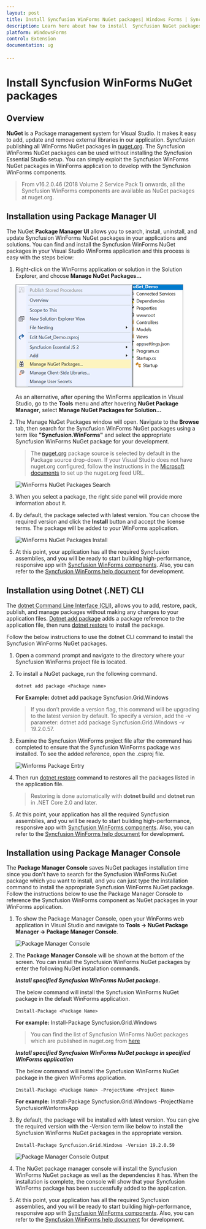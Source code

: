 ```yaml
---
layout: post
title: Install Syncfusion WinForms NuGet packages| Windows Forms | Syncfusion
description: Learn here about how to install  Syncfusion NuGet packages by using Package Manager UI, .NET CLI, and Package Manager Console.
platform: WindowsForms
control: Extension
documentation: ug

---
```


# Install Syncfusion WinForms NuGet packages

## Overview

**NuGet** is a Package management system for Visual Studio. It makes it easy to add, update and remove external libraries in our application. Syncfusion publishing all WinForms  NuGet packages in [nuget.org](https://www.nuget.org/packages?q=Tags%3A%22Winforms%22+syncfusion). The Syncfusion WinForms NuGet packages can be used without installing the Syncfusion Essential Studio setup. You can simply exploit the Syncfusion WinForms NuGet packages in WinForms application to develop with the Syncfusion WinForms components.

> From v16.2.0.46 (2018 Volume 2 Service Pack 1) onwards, all the Syncfusion WinForms components are available as NuGet packages at nuget.org.

## Installation using Package Manager UI

The NuGet **Package Manager UI** allows you to search, install, uninstall, and update Syncfusion WinForms NuGet packages in your applications and solutions. You can find and install the Syncfusion WinForms NuGet packages in your Visual Studio WinForms application and this process is easy with the steps below:

1. Right-click on the WinForms application or solution in the Solution Explorer, and choose **Manage NuGet Packages...**

    ![Manage NuGet Packages add-in](Platform_images/manage-nuget.png)

    As an alternative, after opening the WinForms application in Visual Studio, go to the **Tools** menu and after hovering **NuGet Package Manager**, select **Manage NuGet Packages for Solution...**

2. The Manage NuGet Packages window will open. Navigate to the **Browse** tab, then search for the Syncfusion WinForms NuGet packages using a term like **"Syncfusion.WinForms"** and select the appropriate Syncfusion WinForms NuGet package for your development.

    > The [nuget.org](https://api.nuget.org/v3/index.json) package source is selected by default in the Package source drop-down. If your Visual Studio does not have nuget.org configured, follow the instructions in the [Microsoft documents](https://docs.microsoft.com/en-us/nuget/tools/package-manager-ui#package-sources) to set up the nuget.org feed URL.

    ![WinForms NuGet Packages Search](Platform_images/NuGetsearch.png)

3. When you select a package, the right side panel will provide more information about it.

4. By default, the package selected with latest version. You can choose the required version and click the **Install** button and accept the license terms. The package will be added to your WinForms application.

    ![WinForms NuGet Packages Install](Platform_images/InstallNuGet.png)

5. At this point, your application has all the required Syncfusion assemblies, and you will be ready to start building high-performance, responsive app with [Syncfusion WinForms components](https://www.syncfusion.com/winforms-ui-controls). Also, you can refer to the [Syncfusion WinForms help document](https://help.syncfusion.com/windowsforms/overview) for development.

## Installation using Dotnet (.NET) CLI

The [dotnet Command Line Interface (CLI)](https://docs.microsoft.com/en-us/nuget/consume-packages/install-use-packages-dotnet-cli), allows you to add, restore, pack, publish, and manage packages without making any changes to your application files. [Dotnet add package](https://docs.microsoft.com/en-us/dotnet/core/tools/dotnet-add-package?tabs=netcore2x) adds a package reference to the application file, then runs [dotnet restore](https://docs.microsoft.com/en-us/dotnet/core/tools/dotnet-restore?tabs=netcore2x) to install the package.

Follow the below instructions to use the dotnet CLI command to install the Syncfusion WinForms NuGet packages.

1. Open a command prompt and navigate to the directory where your Syncfusion WinForms project file is located.
2. To install a NuGet package, run the following command.

    ```dotnet add package <Package name>```

    **For Example:**
    dotnet add package Syncfusion.Grid.Windows

    > If you don’t provide a version flag, this command will be upgrading to the latest version by default. To specify a version, add the -v parameter: dotnet add package Syncfusion.Grid.Windows -v 19.2.0.57.

3. Examine the Syncfusion WinForms project file after the command has completed to ensure that the Syncfusion WinForms package was installed. To see the added reference, open the .csproj file.

    ![Winforms Package Entry ](Platform_images/packageentry.png)

4. Then run  [dotnet restore](https://docs.microsoft.com/en-us/dotnet/core/tools/dotnet-restore?tabs=netcore2x) command to restores all the packages listed in the application file.

    > Restoring is done automatically with **dotnet build** and **dotnet run** in .NET Core 2.0 and later.

5. At this point, your application has all the required Syncfusion assemblies, and you will be ready to start building high-performance, responsive app with [Syncfusion WinForms components](https://www.syncfusion.com/winforms-ui-controls). Also, you can refer to the [Syncfusion WinForms help document](https://help.syncfusion.com/windowsforms/overview) for development.

## Installation using Package Manager Console

The **Package Manager Console** saves NuGet packages installation time since you don't have to search for the Syncfusion WinForms NuGet package which you want to install, and you can just type the installation command to install the appropriate Syncfusion WinForms NuGet package. Follow the instructions below to use the Package Manager Console to reference the Syncfusion WinForms component as NuGet packages in your WinForms application.

1. To show the Package Manager Console, open your WinForms web application in Visual Studio and navigate to **Tools -> NuGet Package Manager -> Package Manager Console**.

    ![Package Manager Console ](Platform_images/console.png)

2. The **Package Manager Console** will be shown at the bottom of the screen. You can install the Syncfusion WinForms NuGet packages by enter the following NuGet installation commands.

    ***Install specified Syncfusion WinForms NuGet package.***

    The below command will install the Syncfusion WinForms NuGet package in the default WinForms application.

    ```Install-Package <Package Name>```

    **For example:** Install-Package Syncfusion.Grid.Windows

    > You can find the list of Syncfusion WinForms NuGet packages which are published in nuget.org from [here](https://www.nuget.org/packages?q=Tags%3A%22winforms%22+syncfusion)

    ***Install specified Syncfusion WinForms NuGet package in specified WinForms application***

    The below command will install the Syncfusion WinForms NuGet package in the given WinForms application.

    ```Install-Package <Package Name> -ProjectName <Project Name>```

    **For example:** Install-Package Syncfusion.Grid.Windows -ProjectName SyncfusionWinformsApp

3. By default, the package will be installed with latest version. You can give the required version with the -Version term like below to install the Syncfusion WinForms NuGet packages in the appropriate version.

    ```Install-Package Syncfusion.Grid.Windows -Version 19.2.0.59```

    ![Package Manager Console Output ](Platform_images/ConsoleInstallationOutput.png)

4. The NuGet package manager console will install the Syncfusion WinForms NuGet package as well as the dependencies it has. When the installation is complete, the console will show that your Syncfusion WinForms package has been successfully added to the application.

5. At this point, your application has all the required Syncfusion assemblies, and you will be ready to start building high-performance, responsive app with [Syncfusion WinForms components](https://www.syncfusion.com/winforms-ui-controls). Also, you can refer to the [Syncfusion WinForms help document](https://help.syncfusion.com/windowsforms/overview) for development.